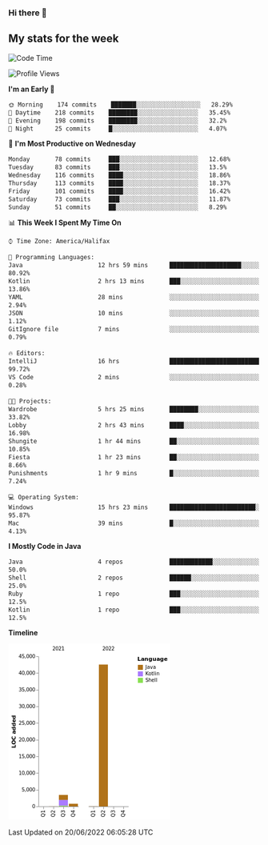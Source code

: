 ### Hi there 👋

## My stats for the week
<!--START_SECTION:waka-->
![Code Time](http://img.shields.io/badge/Code%20Time-286%20hrs%2013%20mins-blue)

![Profile Views](http://img.shields.io/badge/Profile%20Views-0-blue)

**I'm an Early 🐤** 

```text
🌞 Morning    174 commits    ███████░░░░░░░░░░░░░░░░░░   28.29% 
🌆 Daytime    218 commits    ████████░░░░░░░░░░░░░░░░░   35.45% 
🌃 Evening    198 commits    ████████░░░░░░░░░░░░░░░░░   32.2% 
🌙 Night      25 commits     █░░░░░░░░░░░░░░░░░░░░░░░░   4.07%

```
📅 **I'm Most Productive on Wednesday** 

```text
Monday       78 commits     ███░░░░░░░░░░░░░░░░░░░░░░   12.68% 
Tuesday      83 commits     ███░░░░░░░░░░░░░░░░░░░░░░   13.5% 
Wednesday    116 commits    ████░░░░░░░░░░░░░░░░░░░░░   18.86% 
Thursday     113 commits    ████░░░░░░░░░░░░░░░░░░░░░   18.37% 
Friday       101 commits    ████░░░░░░░░░░░░░░░░░░░░░   16.42% 
Saturday     73 commits     ███░░░░░░░░░░░░░░░░░░░░░░   11.87% 
Sunday       51 commits     ██░░░░░░░░░░░░░░░░░░░░░░░   8.29%

```


📊 **This Week I Spent My Time On** 

```text
⌚︎ Time Zone: America/Halifax

💬 Programming Languages: 
Java                     12 hrs 59 mins      ████████████████████░░░░░   80.92% 
Kotlin                   2 hrs 13 mins       ███░░░░░░░░░░░░░░░░░░░░░░   13.86% 
YAML                     28 mins             ░░░░░░░░░░░░░░░░░░░░░░░░░   2.94% 
JSON                     10 mins             ░░░░░░░░░░░░░░░░░░░░░░░░░   1.12% 
GitIgnore file           7 mins              ░░░░░░░░░░░░░░░░░░░░░░░░░   0.79%

🔥 Editors: 
IntelliJ                 16 hrs              █████████████████████████   99.72% 
VS Code                  2 mins              ░░░░░░░░░░░░░░░░░░░░░░░░░   0.28%

🐱‍💻 Projects: 
Wardrobe                 5 hrs 25 mins       ████████░░░░░░░░░░░░░░░░░   33.82% 
Lobby                    2 hrs 43 mins       ████░░░░░░░░░░░░░░░░░░░░░   16.98% 
Shungite                 1 hr 44 mins        ██░░░░░░░░░░░░░░░░░░░░░░░   10.85% 
Fiesta                   1 hr 23 mins        ██░░░░░░░░░░░░░░░░░░░░░░░   8.66% 
Punishments              1 hr 9 mins         █░░░░░░░░░░░░░░░░░░░░░░░░   7.24%

💻 Operating System: 
Windows                  15 hrs 23 mins      ████████████████████████░   95.87% 
Mac                      39 mins             █░░░░░░░░░░░░░░░░░░░░░░░░   4.13%

```

**I Mostly Code in Java** 

```text
Java                     4 repos             ████████████░░░░░░░░░░░░░   50.0% 
Shell                    2 repos             ██████░░░░░░░░░░░░░░░░░░░   25.0% 
Ruby                     1 repo              ███░░░░░░░░░░░░░░░░░░░░░░   12.5% 
Kotlin                   1 repo              ███░░░░░░░░░░░░░░░░░░░░░░   12.5%

```


**Timeline**

![Chart not found](https://raw.githubusercontent.com/lyndseyy/lyndseyy/main/charts/bar_graph.png) 


 Last Updated on 20/06/2022 06:05:28 UTC
<!--END_SECTION:waka-->